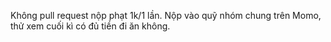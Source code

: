 Không pull request nộp phạt 1k/1 lần.
Nộp vào quỹ nhóm chung trên Momo, thử xem cuối kì có đủ tiền đi ăn không.
